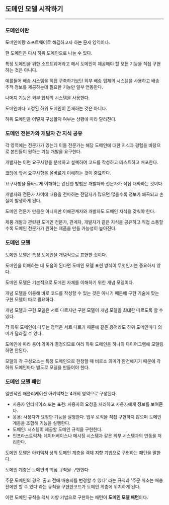 ## 도메인 모델 시작하기

---

### 도메인이란

도메인이랑 소프트웨어로 해결하고자 하는 문제 영역이다.

한 도메인은 다시 하위 도메인으로 나눌 수 있다.

특정 도메인을 위한 소프트웨어라고 해서 도메인이 제공해야 할 모든 기능을 직접 구현하는 것은 아니다.

예를들어 배송 시스템을 직접 구축하기보단 외부 배송 업체의 시스템을 사용하고 배송 추적 정보를 제공하는데 필요한 기능만 일부 연동한다.

나머지 기능은 외부 업체의 시스템을 사용한다.

도메인마다 고정된 하위 도메인이 존재하는 것은 아니다.

하위 도메인을 어떻게 구성할지 여부는 상황에 따라 달라진다.

### 도메인 전문가와 개발자 간 지식 공유

각 영역에는 전문가가 있는데 이들 전문가는 해당 도메인에 대한 지식과 경험을 바탕으로 본인들이 원하는 기능 개발을 요구한다.

개발자는 이런 요구사항을 분석하고 설꼐하여 코드를 작성하고 테스트하고 배포한다.

코딩에 앞서 요구사항을 올바르게 이해하는 것이 중요하다.

요구사항을 올바르게 이해하는 간단한 방법은 개발자와 전문가가 직접 대화하는 것이다.

개발자와 전문가 사이에 내용을 전파하는 전달자가 많으면 많을수록 정보가 왜곡되고 손실이 발생하게 된다.

도메인 전문가 만큼은 아니지만 이해관계자와 개발자도 도메인 지식을 갖춰야 한다.

제품 개발과 관련된 도메인 전문가, 관계자, 개발자가 같은 지식을 공유하고 직접 소통할수록 도메인 전문가가 원하는 제품을 만들 가능성이 높아진다.

### 도메인 모델

도메인 모델은 특정 도메인을 개념적으로 표현한 것이다.

도메인을 이해하는 데 도움이 된다면 도메인 모델 표현 방식이 무엇인지는 중요하지 않다.

도메인 모델은 기본적으로 도메인 자체를 이해하기 위한 개념 모델이다.

개념 모델을 이용해 바로 코드를 작성할 수 있는 것은 아니기 때문에 구현 기술에 맞는 구현 모델이 따로 필요하다.

개념 모델과 구현 모델은 서로 다르지만 구현 모델이 개념 모델을 최대한 따르도록 할 수 있다.

각 하위 도메인이 다루는 영역은 서로 다르기 때문에 같은 용어라도 하위 도메인마다 의미가 달라질 수 있다.

도메인에 따라 용어 의미가 결정되므로 여러 하위 도메인을 하나의 다이어그램에 모델링하면 안된다.

모델의 각 구성요소는 특정 도메인으로 한정할 때 비로소 의미가 완전해지기 때문에 각 하위 도메인마다 별도로 모델을 만들어야 한다.

### 도메인 모델 패턴

일반적인 애플리케이션 아키텍쳐는 4개의 영역으로 구성된다.

- 사용자 인터페이스 또는 표현: 사용자의 요청을 처리하고 사용자에게 정보를 보여준다.
- 응용: 사용자가 요청한 기능을 실행한다. 업무 로직을 직접 구현하지 않으며 도메인 계층을 조합해 기능을 실행한다.
- 도메인: 시스템이 제공할 도메인 규칙을 구현한다.
- 인프라스트럭쳐: 데이터베이스나 메시징 시스템과 같은 외부 시스템과의 연동을 처리한다.

도메인 모델은 아키텍쳐 상의 도메인 계층을 객체 지향 기법으로 구현하는 패턴을 말한다.

도메인 계층은 도메인의 핵심 규칙을 구현한다.

주문 도메인의 경우 '출고 전에 배송지를 변경할 수 있다' 라는 규칙과 '주문 취소는 배송 전에만 할 수 있다'라는 규칙을 구현한코드가 도메인 계층에 위치하게 된다.

이런 도메인 규칙을 객체 지향 기법으로 구현하는 패턴이 **도메인 모델 패턴**이다.


